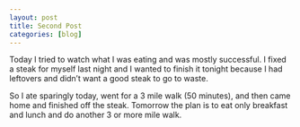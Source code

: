 ```yaml
---
layout: post
title: Second Post
categories: [blog]
---
```


Today I tried to watch what I was eating and was mostly successful. I fixed a steak for myself last night and I wanted to finish it tonight because I had leftovers and didn’t want a good steak to go to waste.

So I ate sparingly today, went for a 3 mile walk (50 minutes), and then came home and finished off the steak. Tomorrow the plan is to eat only breakfast and lunch and do another 3 or more mile walk.
